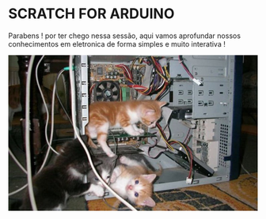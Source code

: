 # SCRATCH FOR ARDUINO

Parabens ! por ter chego nessa sessão, aqui vamos aprofundar nossos conhecimentos em eletronica de forma simples e muito interativa ! 

![](../.gitbook/assets/gatineos.png.jpeg)

